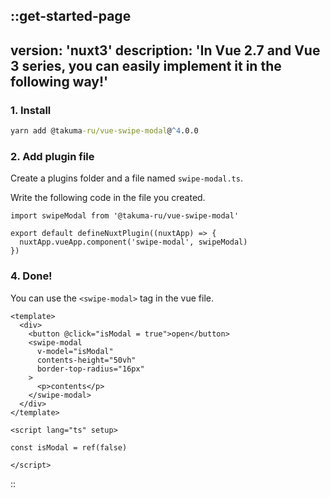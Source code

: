 ::get-started-page
---
version: 'nuxt3'
description: 'In Vue 2.7 and Vue 3 series, you can easily implement it in the following way!'
---
### 1. Install
```cmd
yarn add @takuma-ru/vue-swipe-modal@^4.0.0
```

### 2. Add plugin file
Create a plugins folder and a file named `swipe-modal.ts`.

Write the following code in the file you created.

```ts{1}[@/plugins/swipe-modal.ts]
import swipeModal from '@takuma-ru/vue-swipe-modal'

export default defineNuxtPlugin((nuxtApp) => {
  nuxtApp.vueApp.component('swipe-modal', swipeModal)
})
```

### 4. Done!
You can use the `<swipe-modal>` tag in the vue file.

```vue{}[.vue file]
<template>
  <div>
    <button @click="isModal = true">open</button>
    <swipe-modal
      v-model="isModal"
      contents-height="50vh"
      border-top-radius="16px"
    >
      <p>contents</p>
    </swipe-modal>
  </div>
</template>

<script lang="ts" setup>

const isModal = ref(false)

</script>
```
::